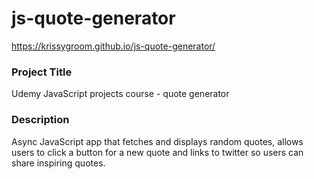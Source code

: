 # js-quote-generator
https://krissygroom.github.io/js-quote-generator/

### Project Title
Udemy JavaScript projects course - quote generator

### Description
Async JavaScript app that fetches and displays random quotes, allows users to click a button for a new quote and links to twitter so users can share inspiring quotes.

